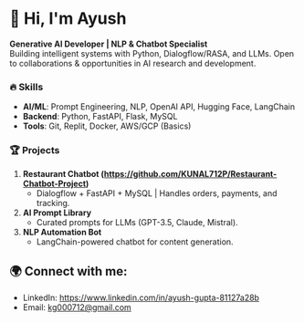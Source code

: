 # 👋 Hi, I'm Ayush 

**Generative AI Developer | NLP & Chatbot Specialist**  
Building intelligent systems with Python, Dialogflow/RASA, and LLMs. 
Open to collaborations & opportunities in AI research and development.  

### 🔥 **Skills**  
- **AI/ML**: Prompt Engineering, NLP, OpenAI API, Hugging Face, LangChain  
- **Backend**: Python, FastAPI, Flask, MySQL  
- **Tools**: Git, Replit, Docker, AWS/GCP (Basics)  

### 🏆 **Projects**  
1. **Restaurant Chatbot (https://github.com/KUNAL712P/Restaurant-Chatbot-Project)**  
   - Dialogflow + FastAPI + MySQL | Handles orders, payments, and tracking.  
2. **AI Prompt Library**  
   - Curated prompts for LLMs (GPT-3.5, Claude, Mistral).  
3. **NLP Automation Bot**  
   - LangChain-powered chatbot for content generation.  

## 🌍 Connect with me:
- LinkedIn: https://www.linkedin.com/in/ayush-gupta-81127a28b
- Email: kg000712@gmail.com

